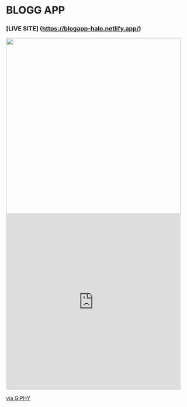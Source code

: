 # BLOGG APP
### [LIVE SITE] (https://blogapp-halo.netlify.app/)
<img  src="https://giphy.com/embed/lfLgCe3Nuyo3LDoULN" width="478" height="480"/>
 
<iframe src="https://giphy.com/embed/lfLgCe3Nuyo3LDoULN" width="478" height="480" frameBorder="0" class="giphy-embed" allowFullScreen></iframe><p><a href="https://giphy.com/gifs/lfLgCe3Nuyo3LDoULN">via GIPHY</a></p>
